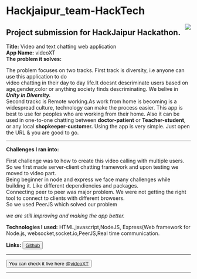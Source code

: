 # Hackjaipur_team-HackTech
<img src="https://cdn.pixabay.com/photo/2015/04/23/17/41/node-js-736399__340.png" style="float:right" style="border:50px solid black"  >

## Project submission for HackJaipur Hackathon.
__Title:__ Video and text chatting web application <br>
__App Name:__ videoXT  <br>
__The problem it solves:__ <p> The problem focuses on two tracks. First track is diversity,  i.e anyone can use this application to do<br>
              video chatting in their day to day life.It doesnt descriminate users based on age,gender,color or anything society finds descriminating.
              We belive in __*Unity in Diversity.*__  
              Second trackc is Remote working.As work from home is becoming is a widespread culture, technology
can make the process easier. This app is best to use for peoples who are working from their home. Also it can be used in one-to-one chatting between __doctor-patient__ or __Teacher-student__,
or any local __shopkeeper-customer.__ Using the app is very simple. Just open the URL & you are good to go.</p><hr>

__Challenges I ran into:__ <p>First challenge was to how to create this video calling with multiple users.<br>
So  we first made server-client chatting framework and upon testing we moved to video part.<br>
Being beginner in node and express we face many challenges while building it. Like different dependiencies and packages.<br>
Connecting peer to peer was major problem. We were not getting the right tool to connect to clients with different browsers.<br>
So we used  PeerJS which solved our problem

*we are still improving and making  the app better.* </p>

__Technologies I used:__ HTML,javascript,NodeJS, Express(Web framework for Node.js, websocket,socket.io,PeerJS,Real time communication.

__Links:__  <button><a href="https://github.com/tejas-2232/Hackjaipur_team-HackTech/blob/master/README.md">Github</a> </button> <hr>

<button>  You can check it live here @<a href ="https://videoxt.herokuapp.com/">videoXT</a>  </button>
<hr> 

